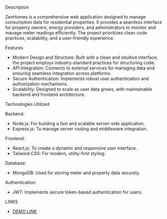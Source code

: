 Description

ZenHomes is a comprehensive web application designed to manage consumption data for residential properties. It provides a seamless interface for property owners, energy providers, and administrators to monitor and manage meter readings efficiently. The project prioritizes clean code practices, scalability, and a user-friendly experience.

Features

- Modern Design and Structure: Built with a clean and intuitive interface, the project employs industry-standard practices for structuring code.
- API Integration: Connects to external services for managing data and ensuring seamless integration across platforms.
- Secure Authentication: Implements robust user authentication and authorization mechanisms.
- Scalability: Designed to scale as user data grows, with maintainable backend and frontend architecture.

Technologies Utilized

Backend:
- Node.js: For building a fast and scalable server-side application.
- Express.js: To manage server routing and middleware integration.

Frontend:
- React.js: To create a dynamic and responsive user interface.
- Tailwind CSS: For modern, utility-first styling.

Database:
- MongoDB: Used for storing meter and property data securely.

Authentication:
- JWT: Implements secure token-based authentication for users.

LINKS
- [DEMO LINK](https://zenhomes-six.vercel.app/)
